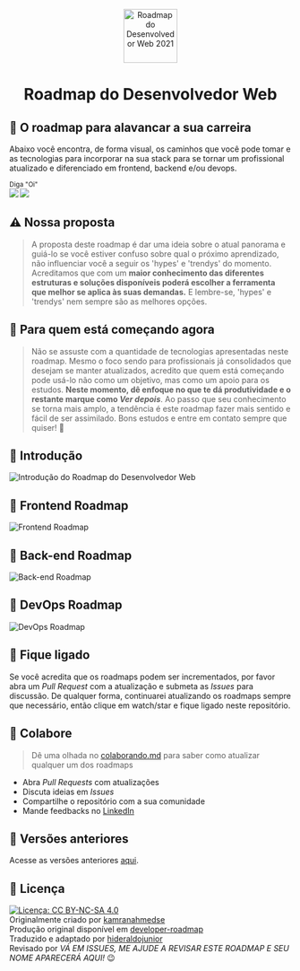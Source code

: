 <p align="center">
  <a href="https://github.com/hideraldus13/roadmap-do-desenvolvedor-web">
    <img src="https://i.imgur.com/Uid1O3A.png" alt="Roadmap do Desenvolvedor Web 2021" width="96" height="96">
  </a>
  <h1 align="center">Roadmap do Desenvolvedor Web</h1>
</p>

## :dart: O roadmap para alavancar a sua carreira

Abaixo você encontra, de forma visual, os caminhos que você pode tomar e as tecnologias para incorporar na sua stack para se tornar um profissional atualizado e diferenciado em frontend, backend e/ou devops. 

<sub>Diga "Oi" <br>
[<img src="https://img.shields.io/badge/linkedin-%230077B5.svg?&style=for-the-badge&logo=linkedin&logoColor=white" />](https://www.linkedin.com/in/hideraldoluis/) 
[<img src = "https://img.shields.io/badge/instagram-%23E4405F.svg?&style=for-the-badge&logo=instagram&logoColor=white">](https://www.instagram.com/hideraldojunior/) 
</sub>

## :warning: Nossa proposta
> A proposta deste roadmap é dar uma ideia sobre o atual panorama e guiá-lo se você estiver confuso sobre qual o próximo aprendizado, não influenciar você a seguir os 'hypes' e 'trendys' do momento. Acreditamos que com um <b>maior conhecimento das diferentes estruturas e soluções disponíveis poderá escolher a ferramenta que melhor se aplica às suas demandas.</b> E lembre-se, 'hypes' e 'trendys' nem sempre são as melhores opções. 

## :beginner: Para quem está começando agora
> Não se assuste com a quantidade de tecnologias apresentadas neste roadmap. Mesmo o foco sendo para profissionais já consolidados que desejam se manter atualizados, acredito que quem está começando pode usá-lo não como um objetivo, mas como um apoio para os estudos. <b>Neste momento, dê enfoque no que te dá produtividade e o restante marque como <i>Ver depois</i></b>. Ao passo que seu conhecimento se torna mais amplo, a tendência é este roadmap fazer mais sentido e fácil de ser assimilado. Bons estudos e entre em contato sempre que quiser! :punch:

## :small_blue_diamond: Introdução

![Introdução do Roadmap do Desenvolvedor Web](./images/intro.png)

## :small_blue_diamond: Frontend Roadmap

![Frontend Roadmap](./images/frontend.png)

## :small_blue_diamond: Back-end Roadmap

![Back-end Roadmap](./images/backend.png)

## :small_blue_diamond: DevOps Roadmap

![DevOps Roadmap](./images/devops.png)

## :vertical_traffic_light: Fique ligado

Se você acredita que os roadmaps podem ser incrementados, por favor abra um <i>Pull Request</i> com a atualização e submeta as <i>Issues</i> para discussão. De qualquer forma, continuarei atualizando os roadmaps sempre que necessário, então clique em watch/star e fique ligado neste repositório. 

## :punch: Colabore

> Dê uma olhada no [colaborando.md](./colaborando.md) para saber como atualizar qualquer um dos roadmaps

- Abra <i>Pull Requests</i> com atualizações
- Discuta ideias em <i>Issues</i>
- Compartilhe o repositório com a sua comunidade
- Mande feedbacks no [LinkedIn](https://linkedin.com/in/hideraldoluis)

## :file_folder: Versões anteriores

Acesse as versões anteriores [aqui](./archive/archive.md).

## :pushpin: Licença

[![Licença: CC BY-NC-SA 4.0](https://img.shields.io/badge/License-CC%20BY--NC--SA%204.0-lightgrey.svg)](https://creativecommons.org/licenses/by-nc-sa/4.0/) <br>
Originalmente criado por [kamranahmedse](https://twitter.com/kamranahmedse) <br>
Produção original disponível em [developer-roadmap](https://github.com/kamranahmedse/developer-roadmap) <br>
Traduzido e adaptado por [hideraldojunior](https://instagram.com/hideraldojunior) <br>
Revisado por <i>VÁ EM ISSUES, ME AJUDE A REVISAR ESTE ROADMAP E SEU NOME APARECERÁ AQUI!</i> :wink: